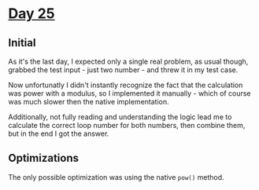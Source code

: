 # [Day 25](https://adventofcode.com/2020/day/25)

## Initial

As it's the last day, I expected only a single real problem, as usual though, grabbed the test input - just two number - and threw it in my test case.

Now unfortunatly I didn't instantly recognize the fact that the calculation was power with a modulus, so I implemented it manually - which of course was much slower then the native implementation.

Additionally, not fully reading and understanding the logic lead me to calculate the correct loop number for both numbers, then combine them, but in the end I got the answer.

## Optimizations

The only possible optimization was using the native `pow()` method.
